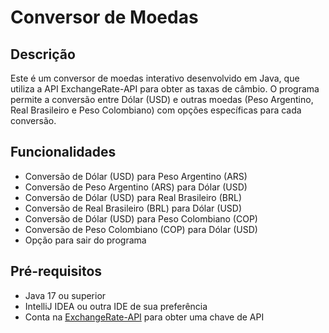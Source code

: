 # Conversor de Moedas

## Descrição
Este é um conversor de moedas interativo desenvolvido em Java, que utiliza a API ExchangeRate-API para obter as taxas de câmbio. O programa permite a conversão entre Dólar (USD) e outras moedas (Peso Argentino, Real Brasileiro e Peso Colombiano) com opções específicas para cada conversão.

## Funcionalidades
- Conversão de Dólar (USD) para Peso Argentino (ARS)
- Conversão de Peso Argentino (ARS) para Dólar (USD)
- Conversão de Dólar (USD) para Real Brasileiro (BRL)
- Conversão de Real Brasileiro (BRL) para Dólar (USD)
- Conversão de Dólar (USD) para Peso Colombiano (COP)
- Conversão de Peso Colombiano (COP) para Dólar (USD)
- Opção para sair do programa

## Pré-requisitos
- Java 17 ou superior
- IntelliJ IDEA ou outra IDE de sua preferência
- Conta na [ExchangeRate-API](https://www.exchangerate-api.com/) para obter uma chave de API
